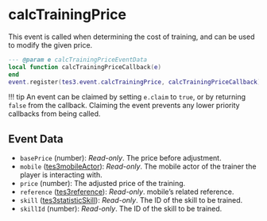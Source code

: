 # calcTrainingPrice
<div class="search_terms" style="display: none">calctrainingprice</div>

<!---
	This file is autogenerated. Do not edit this file manually. Your changes will be ignored.
	More information: https://github.com/MWSE/MWSE/tree/master/docs
-->

This event is called when determining the cost of training, and can be used to modify the given price.

```lua
--- @param e calcTrainingPriceEventData
local function calcTrainingPriceCallback(e)
end
event.register(tes3.event.calcTrainingPrice, calcTrainingPriceCallback)
```

!!! tip
	An event can be claimed by setting `e.claim` to `true`, or by returning `false` from the callback. Claiming the event prevents any lower priority callbacks from being called.

## Event Data

* `basePrice` (number): *Read-only*. The price before adjustment.
* `mobile` ([tes3mobileActor](../../types/tes3mobileActor)): *Read-only*. The mobile actor of the trainer the player is interacting with.
* `price` (number): The adjusted price of the training.
* `reference` ([tes3reference](../../types/tes3reference)): *Read-only*. mobile’s related reference.
* `skill` ([tes3statisticSkill](../../types/tes3statisticSkill)): *Read-only*. The ID of the skill to be trained.
* `skillId` (number): *Read-only*. The ID of the skill to be trained.

